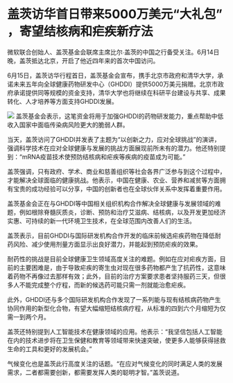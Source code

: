 

# 盖茨访华首日带来5000万美元“大礼包” ，寄望结核病和疟疾新疗法

微软联合创始人、盖茨基金会联席主席比尔∙盖茨的中国之行备受关注。6月14日晚，盖茨抵达北京，开启了他近四年来的首次中国访问。

6月15日，盖茨访华行程首日，盖茨基金会宣布，携手北京市政府和清华大学，承诺未来五年向全球健康药物研发中心（GHDDI）提供5000万美元捐赠。北京市政府承诺提供同等规模的资金支持，清华大学也将继续在科研平台建设与共享、成果转化、人才培养等方面支持GHDDI发展。

![](https://inews.gtimg.com/om_bt/O4X4lu0YWFO2YImVNzWZ3wflc_HfbcDsIxB8TPEQcJqzUAA/1000)
盖茨基金会表示，这笔资金将用于加强GHDDI的药物研发能力，重点帮助中低收入国家中面临传染病风险更大的脆弱人群。

当天，盖茨访问了GHDDI并发表了主题为“以创新之力，应对全球挑战”的演讲，强调科学技术在应对全球健康与发展的挑战方面展现前所未有的潜力。他还特别提到：“mRNA疫苗技术使预防结核病和疟疾等疾病的疫苗成为可能。”

盖茨强调，只有政府、学术、商业和慈善组织等社会各界广泛参与到这个过程中，才能解决全球面临的健康挑战。他表示，中国在健康、农业、营养和减贫等方面拥有宝贵的成功经验可以分享，中国的创新者也在全球伙伴关系中发挥着重要作用。

盖茨基金会正在与GHDDI等中国相关组织机构合作解决全球健康与发展领域的难题，例如根除脊髓灰质炎，诊断、预防和治疗艾滋病、结核病，以及开发更加经济实惠、可持续的新一代环境卫生技术，在全球范围内改善人们的生活。

盖茨表示，目前GHDDI与国际研发机构合作开发的临床前候选疟疾药物在降低耐药风险、减少使用剂量方面显示出良好潜力，并能起到预防疟疾的效果。

耐药性的挑战是目前全球健康卫生领域高度关注的难题。例如在应对疟疾方面，目前的主要困难是，由于导致疟疾的寄生虫对现在很多药物都产生了抗药性，这意味着药物不再像过去那样有效；此外，目前的治疗方案要求患者坚持服药三天，但很多人不能完成整个疗程，而新的候选药可能只需一剂就能治愈疟疾。

此外，GHDDI还与多个国际研发机构合作发现了一系列能与现有结核病药物产生协同作用的新型化合物，有望大幅缩短结核病疗程，从标准的四到六个月缩短为仅需一到两个月。

盖茨还特别提到人工智能技术在健康领域的应用。他表示：“我坚信包括人工智能在内的技术进步将在卫生保健和教育等领域带来快速突破，使更多人能够获得拯救生命的工具和更好的发展机会。”

气候变化也是盖茨此行高度关注的话题。“在应对气候变化的同时满足人类的发展需求，二者都需要创新，都需要发挥人类的聪明才智。”盖茨说道。


